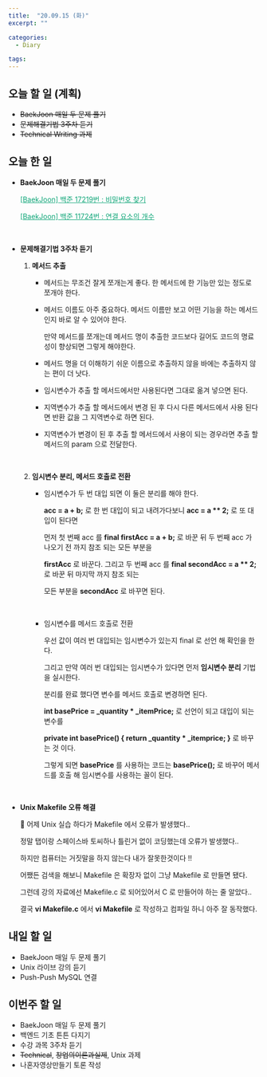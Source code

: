 ```yaml
---
title:  "20.09.15 (화)"
excerpt: ""

categories:
  - Diary

tags:
---
```


## 오늘 할 일 (계획)

- ~~BaekJoon 매일 두 문제 풀기~~
- ~~문제해결기법 3주차 듣기~~
- ~~Technical Writing 과제~~

## 오늘 한 일

- **BaekJoon 매일 두 문제 풀기**

  <a href="https://nam-ki-bok.github.io/baekjoon/Baek_FindPassword/" style="color:#0FA678">[BaekJoon] 백준 17219번 : 비밀번호 찾기</a>

  <a href="https://nam-ki-bok.github.io/baekjoon/Baek_Connect/" style="color:#0FA678">[BaekJoon] 백준 11724번 : 연결 요소의 개수</a>

  <br>

- **문제해결기법 3주차 듣기**

  1. **메서드 추출**
     - 메서드는 무조건 잘게 쪼개는게 좋다. 한 메서드에 한 기능만 있는 정도로 쪼개야 한다.

     - 메서드 이름도 아주 중요하다. 메서드 이름만 보고 어떤 기능을 하는 메서드인지 바로 알 수 있어야 한다.

       만약 메서드를 쪼개는데 메서드 명이 추출한 코드보다 길어도 코드의 명료성이 향상되면 그렇게 해야한다.

     - 메서드 명을 더 이해하기 쉬운 이름으로 추출하지 않을 바에는 추출하지 않는 편이 더 낫다.

     - 임시변수가 추출 할 메서드에서만 사용된다면 그대로 옮겨 넣으면 된다.

     - 지역변수가 추출 할 메서드에서 변경 된 후 다시 다른 메서드에서 사용 된다면 반환 값을 그 지역변수로 하면 된다.

     - 지역변수가 변경이 된 후 추출 할 메서드에서 사용이 되는 경우라면 추출 할 메서드의 param 으로 전달한다.

     <br>

  2. **임시변수 분리, 메서드 호출로 전환**
     - 임시변수가 두 번 대입 되면 이 둘은 분리를 해야 한다.

       **acc = a + b;** 로 한 번 대입이 되고 내려가다보니 **acc = a \*\* 2;** 로 또 대입이 된다면

       먼저 첫 번째 acc 를 **final firstAcc = a + b;** 로 바꾼 뒤 두 번째 acc 가 나오기 전 까지 참조 되는 모든 부분을

       **firstAcc** 로 바꾼다. 그리고 두 번째 acc 를 **final secondAcc = a \*\* 2;** 로 바꾼 뒤 마지막 까지 참조 되는

       모든 부분을 **secondAcc** 로 바꾸면 된다.

       <br>

     - 임시변수를 메서드 호출로 전환

       우선 값이 여러 번 대입되는 임시변수가 있는지 final 로 선언 해 확인을 한다.

       그리고 만약 여러 번 대입되는 임시변수가 있다면 먼저 **임시변수 분리** 기법을 실시한다.

       분리를 완료 했다면 변수를 메서드 호출로 변경하면 된다.

       **int basePrice = _quantity * _itemPrice;** 로 선언이 되고 대입이 되는 변수를

       **private int basePrice() { return _quantity * _itemprice; }** 로 바꾸는 것 이다.

       그렇게 되면 **basePrice** 를 사용하는 코드는 **basePrice();** 로 바꾸어 메서드를 호출 해 임시변수를 사용하는 꼴이 된다.

       <br>

- **Unix Makefile 오류 해결**

  🙁 어제 Unix 실습 하다가 Makefile 에서 오류가 발생했다..

  정말 탭이랑 스페이스바 토씨하나 틀린거 없이 코딩했는데 오류가 발생했다..

  하지만 컴퓨터는 거짓말을 하지 않는다 내가 잘못한것이다 !!

  어쨌든 검색을 해보니 Makefile 은 확장자 없이 그냥 Makefile 로 만들면 됐다.

  그런데 강의 자료에선 Makefile.c 로 되어있어서 C 로 만들어야 하는 줄 알았다..

  결국 **vi Makefile.c** 에서 **vi Makefile** 로 작성하고 컴파일 하니 아주 잘 동작했다.

## 내일 할 일

- BaekJoon 매일 두 문제 풀기
- Unix 라이브 강의 듣기
- Push-Push MySQL 연결

## 이번주 할 일

- BaekJoon 매일 두 문제 풀기
- 백엔드 기초 튼튼 다지기
- 수강 과목 3주차 듣기
- ~~Technical~~, ~~창업의이론과실제~~, Unix 과제
- 나혼자영상만들기 토론 작성

